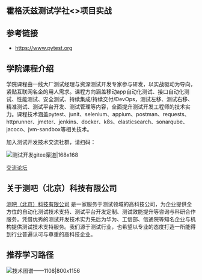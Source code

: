 ## 霍格沃兹测试学社<>项目实战

## 参考链接
- https://www.pytest.org

## 学院课程介绍

学院课程由一线大厂测试经理与资深测试开发专家参与研发，以实战驱动为导向，紧贴互联网名企的用人需求。课程方向涵盖移动app自动化测试、接口自动化测试、性能测试、安全测试、持续集成/持续交付/DevOps，测试左移、测试右移、精准测试、测试平台开发、测试管理等内容，全面提升测试开发工程师的技术实力。课程技术涵盖pytest、junit、selenium、appium、postman、requests、httprunner、jmeter、jenkins、docker、k8s、elasticsearch、sonarqube、jacoco、jvm-sandbox等相关技术。

加入测试开发技术交流社群，请扫码：

![测试开发gitee渠道|168x168](https://ceshiren.com/uploads/default/original/3X/7/1/712b212a7830ee56b58fa888de492e3c50d87d05.png)

[交流论坛](http://qrcode.testing-studio.com/f?from=gitee&url=https://ceshiren.com)

## 关于测吧（北京）科技有限公司

[测吧（北京）科技有限公司](http://qrcode.testing-studio.com/f?from=gitee&url=https://www.testing-studio.com) 是一家服务于测试领域的高科技公司，为企业提供全方位的自动化测试技术支持、测试平台开发定制、测试效能提升等咨询与科研合作服务。凭借优秀的测试开发技术实力先后为华为、工信部、信通院等知名企业与机构提供测试技术支持服务。我们源于测试行业，也希望以专业的态度打造一所能得到行业普遍认可与尊重的高科技企业。

## 推荐学习路径
![技术图谱——1108|800x1156](https://ceshiren.com/uploads/default/original/3X/8/5/85db0854dd6861b7324ec580ac7aab88753cd2eb.jpeg)
